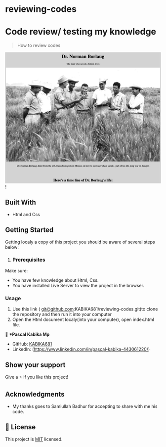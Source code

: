 # reviewing-codes

# Code review/ testing my knowledge

> How to review codes

![screenshot](./img.png)!

## Built With

- Html and Css

## Getting Started

Getting localy a copy of this project you should be aware of several steps below:

1. ### Prerequisites

Make sure:

- You have few knowledge about Html, Css.
- You have installed Live Server to view the project in the browser.

### Usage

1. Use this link ( git@github.com:KABIKA681/reviewing-codes.git)to clone the repository and then run it into your computer
2. Open the Html document localy(into your computer), open index.html file.

👤 **\*Pascal Kabika Mp**

- GitHub: [KABIKA681](https://github.com/KABIKA681?tab=overview&from=2021-12-01&to=2021-12-31)
- LinkedIn: (https://www.linkedin.com/in/pascal-kabika-443061220/)

## Show your support

Give a ⭐️ if you like this project!

## Acknowledgments

- My thanks goes to Samiullah Badhur for accepting to share with me his code.

## 📝 License

This project is [MIT](./MIT.md) licensed.
